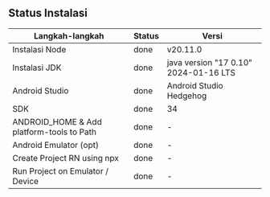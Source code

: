 ## Status Instalasi

| Langkah-langkah                           | Status | Versi |
| ----------------------------------------- | ------ | ----- |
| Instalasi Node                            |  done  | v20.11.0   |
| Instalasi JDK                             |  done  | java version "17 0.10" 2024-01-16 LTS  |
| Android Studio                            |  done  | Android Studio Hedgehog | 2023.1.1 Patch 1 |
| SDK                                       |  done  | 34      |
| ANDROID_HOME & Add platform-tools to Path |  done  | -     |
| Android Emulator (opt)                    |  done  | -     |
| Create Project RN using npx               |  done  | -     |
| Run Project on Emulator / Device          |  done  | -     |